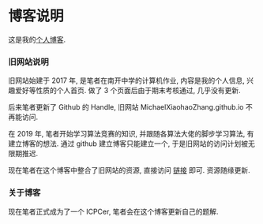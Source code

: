 # 博客说明

这是我的[个人博客](SheauhawJang.github.io). 

### 旧网站说明

旧网站始建于 2017 年, 是笔者在南开中学的计算机作业, 内容是我的个人信息, 兴趣爱好等性质的个人首页. 做了 3 个页面后由于期末考核通过, 几乎没有更新.

后来笔者更新了 Github 的 Handle, 旧网站 MichaelXiaohaoZhang.github.io 不再能访问.

在 2019 年, 笔者开始学习算法竞赛的知识, 并跟随各算法大佬的脚步学习算法, 有建立博客的想法. 通过 github 建立博客只能建立一个, 于是旧网站的访问计划被无限期推迟.

现在笔者在这个博客中整合了旧网站的资源, 直接访问  [链接](SheauhawJang.github.io/old_blogs) 即可. 资源随缘更新.

### 关于博客

现在笔者正式成为了一个 ICPCer, 笔者会在这个博客更新自己的题解.